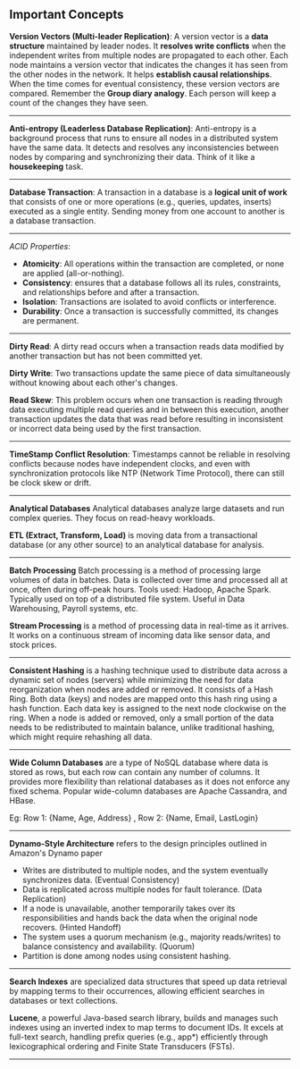 **Important Concepts**
---------------------------------------------------------------------------------------------------------------------------------------------------

**Version Vectors (Multi-leader Replication)**: A version vector is a **data structure** maintained by leader nodes. It **resolves write conflicts** when the independent writes from multiple nodes are propagated to each other. Each node maintains a version vector that indicates the changes it has seen from the other nodes in the network. It helps **establish causal relationships**. When the time comes for eventual consistency, these version vectors are compared. Remember the **Group diary analogy**. Each person will keep a count of the changes they have seen.

---------------------------------------------------------------------------------------------------------------------------------------------------
**Anti-entropy (Leaderless Database Replication)**: Anti-entropy is a background process that runs to ensure all nodes in a distributed system have the same data. It detects and resolves any inconsistencies between nodes by comparing and synchronizing their data. Think of it like a **housekeeping** task.

---------------------------------------------------------------------------------------------------------------------------------------------------
**Database Transaction**: A transaction in a database is a **logical unit of work** that consists of one or more operations (e.g., queries, updates, inserts) executed as a single entity. Sending money from one account to another is a database transaction.

---------------------------------------------------------------------------------------------------------------------------------------------------
*ACID Properties*: 
  - **Atomicity**: All operations within the transaction are completed, or none are applied (all-or-nothing).
  - **Consistency**: ensures that a database follows all its rules, constraints, and relationships before and after a transaction.
  - **Isolation**: Transactions are isolated to avoid conflicts or interference.
  - **Durability**: Once a transaction is successfully committed, its changes are permanent.

---------------------------------------------------------------------------------------------------------------------------------------------------
**Dirty Read**: A dirty read occurs when a transaction reads data modified by another transaction but has not been committed yet.

**Dirty Write**: Two transactions update the same piece of data simultaneously without knowing about each other's changes.

**Read Skew**: This problem occurs when one transaction is reading through data executing multiple read queries and in between this execution, another transaction updates the data that was read before resulting in inconsistent or incorrect data being used by the first transaction.

---------------------------------------------------------------------------------------------------------------------------------------------------
**TimeStamp Conflict Resolution**: Timestamps cannot be reliable in resolving conflicts because nodes have independent clocks, and even with synchronization protocols like NTP (Network Time Protocol), there can still be clock skew or drift.

---------------------------------------------------------------------------------------------------------------------------------------------------
**Analytical Databases** Analytical databases analyze large datasets and run complex queries. They focus on read-heavy workloads.

**ETL (Extract, Transform, Load)** is moving data from a transactional database (or any other source) to an analytical database for analysis.

---------------------------------------------------------------------------------------------------------------------------------------------------
**Batch Processing** Batch processing is a method of processing large volumes of data in batches. Data is collected over time and processed all at once, often during off-peak hours. Tools used: Hadoop, Apache Spark. Typically used on top of a distributed file system. Useful in Data Warehousing, Payroll systems, etc.

**Stream Processing** is a method of processing data in real-time as it arrives. It works on a continuous stream of incoming data like sensor data, and stock prices.

---------------------------------------------------------------------------------------------------------------------------------------------------
**Consistent Hashing** is a hashing technique used to distribute data across a dynamic set of nodes (servers) while minimizing the need for data reorganization when nodes are added or removed. It consists of a Hash Ring. Both data (keys) and nodes are mapped onto this hash ring using a hash function. Each data key is assigned to the next node clockwise on the ring.
When a node is added or removed, only a small portion of the data needs to be redistributed to maintain balance, unlike traditional hashing, which might require rehashing all data.

---------------------------------------------------------------------------------------------------------------------------------------------------
**Wide Column Databases** are a type of NoSQL database where data is stored as rows, but each row can contain any number of columns. It provides more flexibility than relational databases as it does not enforce any fixed schema. Popular wide-column databases are Apache Cassandra, and HBase.

Eg: Row 1: {Name, Age, Address} , Row 2: {Name, Email, LastLogin}

---------------------------------------------------------------------------------------------------------------------------------------------------
**Dynamo-Style Architecture** refers to the design principles outlined in Amazon's Dynamo paper

  - Writes are distributed to multiple nodes, and the system eventually synchronizes data. (Eventual Consistency)
  - Data is replicated across multiple nodes for fault tolerance. (Data Replication)
  - If a node is unavailable, another temporarily takes over its responsibilities and hands back the data when the original node recovers. (Hinted Handoff)
  - The system uses a quorum mechanism (e.g., majority reads/writes) to balance consistency and availability. (Quorum)
  - Partition is done among nodes using consistent hashing.

---------------------------------------------------------------------------------------------------------------------------------------------------

**Search Indexes** are specialized data structures that speed up data retrieval by mapping terms to their occurrences, allowing efficient searches in databases or text collections. 

**Lucene**, a powerful Java-based search library, builds and manages such indexes using an inverted index to map terms to document IDs. It excels at full-text search, handling prefix queries (e.g., app*) efficiently through lexicographical ordering and Finite State Transducers (FSTs).

---------------------------------------------------------------------------------------------------------------------------------------------------
